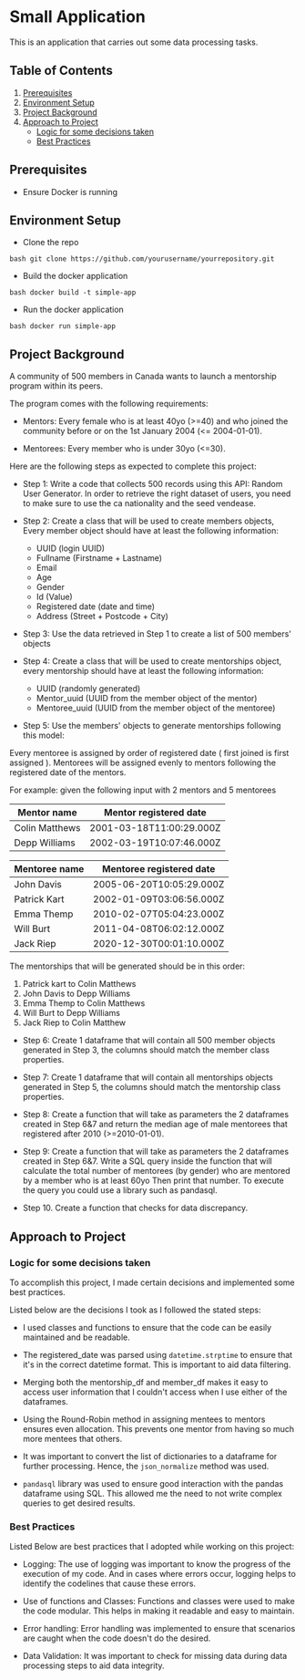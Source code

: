 # Small Application

This is an application that carries out some data processing tasks.

## Table of Contents
1. [Prerequisites](#prerequisites)
2. [Environment Setup](#environment-setup)
3. [Project Background](#project-background)
4. [Approach to Project](#approach-to-project)
    - [Logic for some decisions taken](#logic-for-some-decisions-taken)
    - [Best Practices](#best-practices)
    

## Prerequisites

- Ensure Docker is running

## Environment Setup

- Clone the repo

``bash
git clone https://github.com/yourusername/yourrepository.git
``

- Build the docker application

``bash
docker build -t simple-app
``

- Run the docker application

``bash
docker run simple-app
``

## Project Background

A community of 500 members in Canada wants to launch a mentorship program within its peers.

The program comes with the following requirements:
- Mentors: Every female who is at least 40yo (>=40) and who joined the community before or on the 1st January 2004 (<= 2004-01-01).

- Mentorees: Every member who is under 30yo (<=30).

Here are the following steps as expected to complete this project:

- Step 1: Write a code that collects 500 records using this API: Random User Generator. In order
to retrieve the right dataset of users, you need to make sure to use the ca nationality and the
seed vendease.

- Step 2: Create a class that will be used to create members objects, Every member object should have at least the following information:
    - UUID (login UUID)
    - Fullname (Firstname + Lastname)
    - Email
    - Age
    - Gender
    - Id (Value)
    - Registered date (date and time)
    - Address (Street + Postcode + City)

- Step 3: Use the data retrieved in Step 1 to create a list of 500 members' objects

- Step 4: Create a class that will be used to create mentorships object, every mentorship should have at least the following information:

    - UUID (randomly generated)
    - Mentor_uuid (UUID from the member object of the mentor)
    - Mentoree_uuid (UUID from the member object of the mentoree)

- Step 5: Use the members' objects to generate mentorships following this model:

Every mentoree is assigned by order of registered date ( first joined is first assigned ). Mentorees will be assigned evenly to mentors following the registered date of the mentors. 

For example: given the following input with 2 mentors and 5 mentorees

    
| Mentor name |Mentor registered date |
|-------------|------------------------|
|Colin Matthews | 2001-03-18T11:00:29.000Z
|Depp Williams | 2002-03-19T10:07:46.000Z

| Mentoree name | Mentoree registered date |
|-------------|------------------------|
|John Davis | 2005-06-20T10:05:29.000Z
|Patrick Kart | 2002-01-09T03:06:56.000Z
|Emma Themp | 2010-02-07T05:04:23.000Z
|Will Burt | 2011-04-08T06:02:12.000Z
|Jack Riep | 2020-12-30T00:01:10.000Z

The mentorships that will be generated should be in this order:

1. Patrick kart to Colin Matthews
2. John Davis to Depp Williams
3. Emma Themp to Colin Matthews
4. Will Burt to Depp Williams
5. Jack Riep to Colin Matthew

- Step 6: Create 1 dataframe that will contain all 500 member objects generated in Step 3, the columns should match the member class properties.

- Step 7: Create 1 dataframe that will contain all mentorships objects generated in Step 5, the columns should match the mentorship class properties.

- Step 8: Create a function that will take as parameters the 2 dataframes created in Step 6&7 and return the median age of male mentorees that registered after 2010 (>=2010-01-01).

- Step 9: Create a function that will take as parameters the 2 dataframes created in Step 6&7. Write a SQL query inside the function that will calculate the total number of mentorees (by gender) who are mentored by a member who is at least 60yo Then print that number. To execute the query you could use a library such as pandasql.

- Step 10. Create a function that checks for data discrepancy.

## Approach to Project

### Logic for some decisions taken

To accomplish this project, I made certain decisions and implemented some best practices. 

Listed below are the decisions I took as I followed the stated steps:

- I used classes and functions to ensure that the code can be easily maintained and be readable.

- The registered_date was parsed using `datetime.strptime` to ensure that it's in the correct datetime format. This is important to aid data filtering.

- Merging both the mentorship_df and member_df makes it easy to access user information that I couldn't access when I use either of the dataframes.

- Using the Round-Robin method in assigning mentees to mentors ensures even allocation. This prevents one mentor from having so much more mentees that others.

- It was important to convert the list of dictionaries to a dataframe for further processing. Hence, the `json_normalize` method was used.

- `pandasql` library was used to ensure good interaction with the pandas dataframe using SQL. This allowed me the need to not write complex queries to get desired results.

### Best Practices

Listed Below are best practices that I adopted while working on this project:

- Logging: The use of logging was important to know the progress of the execution of my code. And in cases where errors occur, logging helps to identify the codelines that cause these errors.

- Use of functions and Classes: Functions and classes were used to make the code modular. This helps in making it readable and easy to maintain.

- Error handling: Error handling was implemented to ensure that scenarios are caught when the code doesn't do the desired.

- Data Validation: It was important to check for missing data during data processing steps to aid data integrity.